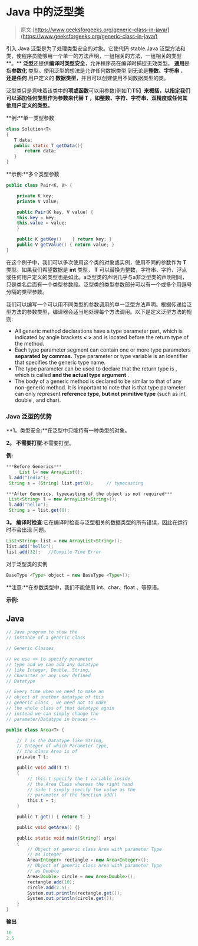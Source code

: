 # Java 中的泛型类

> 原文:[https://www.geeksforgeeks.org/generic-class-in-java/](https://www.geeksforgeeks.org/generic-class-in-java/)

引入 Java 泛型是为了处理类型安全的对象。它使代码 stable.Java 泛型方法和类，使程序员能够用一个单一的方法声明，一组相关的方法，一组相关的类型**。** **泛型**还提供**编译时类型安全**，允许程序员在编译时捕捉无效类型。 **通用**是指**参数化** 类型。使用泛型的想法是允许任何数据类型  到无论是**整数、字符串** 、 **还是任何** 用户定义的 **数据类型**，并且可以创建使用不同数据类型的类。

泛型类只是意味着该类中的**项或函数**可以用参数(例如**T**)**T5】来概括，以指定我们可以添加任何类型作为参数来代替 **T** ，如整数、字符、字符串、双精度或任何其他用户定义的类型。**

**例:**单一类型参数

```java
class Solution<T>
{
   T data;
   public static T getData(){
       return data;
   }
}

```

**示例:**多个类型参数

```java
public class Pair<K, V> {

    private K key;
    private V value;

    public Pair(K key, V value) {
    this.key = key;
    this.value = value;
    }

    public K getKey()    { return key; }
    public V getValue() { return value; }
}

```

在这个例子中，我们可以多次使用这个类的对象或实例，使用不同的参数作为 **T** 类型。如果我们希望数据是 **int** 类型， **T** 可以替换为整数，字符串、字符、浮点或任何用户定义的类型也是如此。a泛型类的声明几乎与a非泛型类的声明相同，只是类名后面有一个类型参数段。泛型类的类型参数部分可以有一个或多个用逗号分隔的类型参数。

我们可以编写一个可以用不同类型的参数调用的单一泛型方法声明。根据传递给泛型方法的参数类型，编译器会适当地处理每个方法调用。以下是定义泛型方法的规则:

*   All generic method declarations have a type parameter part, which is indicated by angle brackets **< >** and is located before the return type of the method.
*   Each type parameter segment can contain one or more type parameters **separated by commas.** Type parameter or type variable is an identifier that specifies the generic type name.
*   The type parameter can be used to declare that the return type is , which is called **and the actual type argument** .
*   The body of a generic method is declared to be similar to that of any non-generic method. It is important to note that is that type parameter can only represent **reference type, but not primitive type** (such as int, double , and char).

### Java 泛型的优势

**1。类型安全:**在泛型中只能持有一种类型的对象。

**2。** **不需要打型**:不需要打型。

**例:**

```java
***Before Generics*** 
     List l= new ArrayList();
 l.add("India");
 String s = (String) list.get(0);     // typecasting

***After Generics, typecasting of the object is not required***
 List<String> l = new ArrayList<String>(); 
 l.add("hello"); 
 String s = list.get(0); 

```

**3。** **编译时检查**:它在编译时检查与泛型相关的数据类型的所有错误，因此在运行时不会出现 问题。

```java
List<String> list = new ArrayList<String>(); 
list.add("hello"); 
list.add(32);   //Compile Time Error 

```

对于泛型类的实例

```java
BaseType <Type> object = new BaseType <Type>();

```

**注意:**在参数类型中，我们不能使用 int、char、float 、等原语。

**示例:**

## Java

```java
// Java program to show the
// instance of a generic class

// Generic Classes

// we use <> to specify parameter
// type and we can add any datatype
// like Integer, Double, String,
// Character or any user defined
// Datatype

// Every time when we need to make an
// object of another datatype of this
// generic class , we need not to make
// the whole class of that datatype again
// instead we can simply change the
// parameter/Datatype in braces <>

public class Area<T> {

    // T is the Datatype like String,
    // Integer of which Parameter type,
    // the class Area is of
    private T t;

    public void add(T t)
    {
        // this.t specify the t variable inside
        // the Area Class whereas the right hand
        // side t simply specify the value as the
        // parameter of the function add()
        this.t = t;
    }

    public T get() { return t; }

    public void getArea() {}

    public static void main(String[] args)
    {
        // Object of generic class Area with parameter Type
        // as Integer
        Area<Integer> rectangle = new Area<Integer>();
        // Object of generic class Area with parameter Type
        // as Double
        Area<Double> circle = new Area<Double>();
        rectangle.add(10);
        circle.add(2.5);
        System.out.println(rectangle.get());
        System.out.println(circle.get());
    }
}
```

**输出**

```java
10
2.5

```